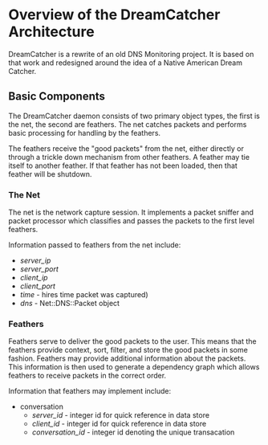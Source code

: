 # Overview of the DreamCatcher Architecture #

DreamCatcher is a rewrite of an old DNS Monitoring project.  It is based on
that work and redesigned around the idea of a Native American Dream Catcher.

## Basic Components ##

The DreamCatcher daemon consists of two primary object types, the first is
the net, the second are feathers.  The net catches packets and performs
basic processing for handling by the feathers.

The feathers receive the "good packets" from the net, either directly or
through a trickle down mechanism from other feathers.  A feather may tie
itself to another feather.  If that feather has not been loaded, then that
feather will be shutdown.

### The Net ###

The net is the network capture session.  It implements a packet sniffer and
packet processor which classifies and passes the packets to the first level
feathers.

Information passed to feathers from the net include:

* *server_ip*
* *server_port*
* *client_ip*
* *client_port*
* *time* - hires time packet was captured)
* *dns* - Net::DNS::Packet object

### Feathers ###

Feathers serve to deliver the good packets to the user.  This means that the
feathers provide context, sort, filter, and store the good packets in
some fashion.  Feathers may provide additional information about the
packets.  This information is then used to generate a dependency graph which
allows feathers to receive packets in the correct order.

Information that feathers may implement include:

* conversation
    * *server_id* - integer id for quick reference in data store
    * *client_id* - integer id for quick reference in data store
    * *conversation_id* - integer id denoting the unique transacation
